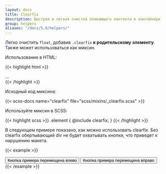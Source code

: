 ```yaml
---
layout: docs
title: Clearfix
description: Быстрая и легкая очистка плавающего контента в контейнере, добавив утилиту clearfix.
group: helpers
aliases: "/docs/5.0/helpers/"
---
```


Легко очистить `float`, добавив `.clearfix` **к родительскому элементу**. Также может использоваться как миксин.

Использование в HTML:

{{< highlight html >}}
<div class="clearfix">...</div>
{{< /highlight >}}

Исходный код миксина:

{{< scss-docs name="clearfix" file="scss/mixins/_clearfix.scss" >}}

Используйте миксин в SCSS:

{{< highlight scss >}}
.element {
  @include clearfix;
}
{{< /highlight >}}

В следующем примере показано, как можно использовать clearfix. Без clearfix обертывающий div не будет охватывать кнопки, что приведет к нарушению макета.

{{< example >}}
<div class="bg-info clearfix">
  <button type="button" class="btn btn-secondary float-left">Кнопка примера перемещена влево</button>
  <button type="button" class="btn btn-secondary float-right">Кнопка примера перемещена вправо</button>
</div>
{{< /example >}}
